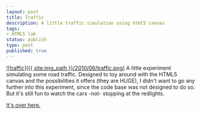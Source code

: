 ```yaml
---
layout: post
title: Traffic
description: A little traffic simulation using html5 canvas
tags:
- HTML5 lab
status: publish
type: post
published: true
---
```

[![traffic]({{ site.img_path }}/2010/06/traffic.png)](http://code.yannick-lohse.fr/traffic/)
A little experiment simulating some road traffic. Designed to toy around with the HTML5 canvas and the possibilities it offers (they are HUGE), I didn't want to go any further into this experiment, since the code base was not designed to do so. But it's still fun to watch the cars -not- stopping at the redlights.

[It's over here.](http://code.yannick-lohse.fr/traffic/)
